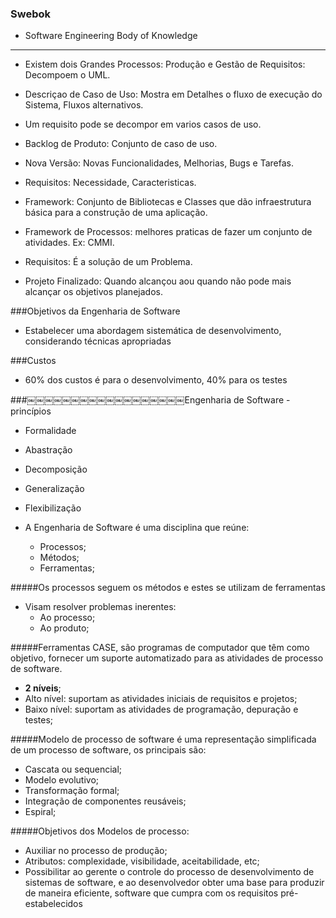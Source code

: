 ### Swebok

- Software Engineering Body of Knowledge

---

* Existem dois Grandes Processos: Produção e Gestão de Requisitos: Decompoem o UML.
* Descriçao de Caso de Uso: Mostra em Detalhes o fluxo de execução do Sistema, Fluxos alternativos.
* Um requisito pode se decompor em varios casos de uso.
* Backlog de Produto: Conjunto de caso de uso.
* Nova Versão: Novas Funcionalidades, Melhorias, Bugs e Tarefas.
* Requisitos: Necessidade, Caracteristicas.

* Framework: Conjunto de Bibliotecas e Classes que dão infraestrutura básica para a construção de uma aplicação.
* Framework de Processos: melhores praticas de fazer um conjunto de atividades. Ex: CMMI.
* Requisitos: É a solução de um Problema.
* Projeto Finalizado: Quando alcançou aou quando não pode mais alcançar os objetivos planejados.



###Objetivos da Engenharia de Software

* Estabelecer uma abordagem sistemática de desenvolvimento, considerando técnicas apropriadas


###Custos

* 60% dos custos é para o desenvolvimento, 40% para os testes

###￼￼￼￼￼￼￼￼￼￼￼￼￼￼￼￼￼￼Engenharia de Software - princípios

* Formalidade
* Abastração
* Decomposição
* Generalização
* Flexibilização

* A Engenharia de Software é uma disciplina que reúne:
	* Processos;
	* Métodos;
	* Ferramentas;
	
#####Os processos seguem os métodos e estes se utilizam de ferramentas

* Visam resolver problemas inerentes:
	* Ao processo;
	* Ao produto;
	
#####Ferramentas CASE, são programas de computador que têm como objetivo, fornecer um suporte automatizado para as atividades de processo de software.

* **2 níveis**;
* Alto nível: suportam as atividades iniciais de requisitos e projetos;
* Baixo nível: suportam as atividades de programação, depuração e testes;
	
#####Modelo de processo de software é uma representação simplificada de um processo de software, os principais são:

* Cascata ou sequencial;
* Modelo evolutivo;
* Transformação formal;
* Integração de componentes reusáveis;
* Espiral;
	
#####Objetivos dos Modelos de processo:

* Auxiliar no processo de produção;
* Atributos: complexidade, visibilidade, aceitabilidade, etc;
* Possibilitar ao gerente o controle do processo de desenvolvimento de sistemas de software, e ao desenvolvedor obter uma base para produzir de maneira eficiente, software que cumpra com os requisitos pré-estabelecidos

